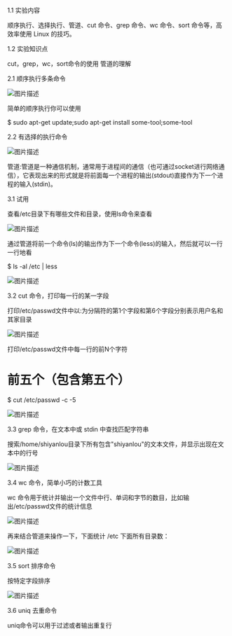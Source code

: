 1.1 实验内容

顺序执行、选择执行、管道、cut 命令、grep 命令、wc 命令、sort 命令等，高效率使用 Linux 的技巧。

1.2 实验知识点

cut，grep，wc，sort命令的使用
管道的理解

2.1 顺序执行多条命令

![图片描述](https://dn-simplecloud.shiyanlou.com/courses/uid1080365-19800107-316086716727)


简单的顺序执行你可以使用

$ sudo apt-get update;sudo apt-get install some-tool;some-tool

2.2 有选择的执行命令

![图片描述](https://dn-simplecloud.shiyanlou.com/courses/uid1080365-19800107-316087002725)

管道:管道是一种通信机制，通常用于进程间的通信（也可通过socket进行网络通信），它表现出来的形式就是将前面每一个进程的输出(stdout)直接作为下一个进程的输入(stdin)。

3.1 试用

查看/etc目录下有哪些文件和目录，使用ls命令来查看

![图片描述](https://dn-simplecloud.shiyanlou.com/courses/uid1080365-19800107-316087181935)

通过管道将前一个命令(ls)的输出作为下一个命令(less)的输入，然后就可以一行一行地看

$ ls -al /etc | less

![图片描述](https://dn-simplecloud.shiyanlou.com/courses/uid1080365-19800107-316087254947)

3.2 cut 命令，打印每一行的某一字段

打印/etc/passwd文件中以:为分隔符的第1个字段和第6个字段分别表示用户名和其家目录

![图片描述](https://dn-simplecloud.shiyanlou.com/courses/uid1080365-19800107-316087378270)

打印/etc/passwd文件中每一行的前N个字符

# 前五个（包含第五个）

$ cut /etc/passwd -c -5

![图片描述](https://dn-simplecloud.shiyanlou.com/courses/uid1080365-19800107-316087477198)

3.3 grep 命令，在文本中或 stdin 中查找匹配字符串

搜索/home/shiyanlou目录下所有包含"shiyanlou"的文本文件，并显示出现在文本中的行号

![图片描述](https://dn-simplecloud.shiyanlou.com/courses/uid1080365-19800107-316087615807)

3.4 wc 命令，简单小巧的计数工具


wc 命令用于统计并输出一个文件中行、单词和字节的数目，比如输出/etc/passwd文件的统计信息

![图片描述](https://dn-simplecloud.shiyanlou.com/courses/uid1080365-19800107-316087734897)

再来结合管道来操作一下，下面统计 /etc 下面所有目录数：

![图片描述](https://dn-simplecloud.shiyanlou.com/courses/uid1080365-19800107-316087810389)

3.5 sort 排序命令

按特定字段排序

![图片描述](https://dn-simplecloud.shiyanlou.com/courses/uid1080365-19800107-316087948838)

3.6 uniq 去重命令

uniq命令可以用于过滤或者输出重复行
